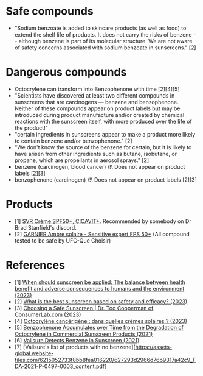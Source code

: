 
# Safe compounds
- "Sodium benzoate is added to skincare products (as well as food) to extend the shelf life of products. It does not carry the risks of benzene -- although benzene is part of its molecular structure. We are not aware of safety concerns associated with sodium benzoate in sunscreens." [2]

# Dangerous compounds
- Octocrylene can transform into Benzophenone with time [2][4][5]
- "Scientists have discovered at least two different compounds in sunscreens that are carcinogens — benzene and benzophenone. Neither of these compounds appear on product labels but may be introduced during product manufacture and/or created by chemical reactions with the sunscreen itself, with more produced over the life of the product!"
- "certain ingredients in sunscreens appear to make a product more likely to contain benzene and/or benzophenone." [2]
- "We don't know the source of the benzene for certain, but it is likely to have arisen from other ingredients such as butane, isobutane, or propane, which are propellants in aerosol sprays." [2]
- benzene (carcinogen, blood cancer) /!\ Does not appear on product labels [2][3]
- benzophenone (carcinogen) /!\ Does not appear on product labels [2][3]

# Products
- [1] [SVR Crème SPF50+, CICAVIT+](https://fr.svr.com/products/cicavit-creme-spf50?logged_in_customer_id=&lang=en). Recommended by somebody on Dr Brad Stanfield's discord.
- [2] [GARNIER Ambre solaire - Sensitive expert FPS 50+](https://www.quechoisir.org/comparatif-ingredients-indesirables-n941/garnier-ambre-solaire-sensitive-expert-fps-50-pi1169191/) (All compound tested to be safe by UFC-Que Choisir)

# References
- [1] [When should sunscreen be applied: The balance between health benefit and adverse consequences to humans and the environment (2023)](https://pubmed.ncbi.nlm.nih.gov/37799082/)
- [2] [What is the best sunscreen based on safety and efficacy? (2023)](https://www.consumerlab.com/answers/cancer-causing-compounds-benzene-benzophenone-in-sunscreen/carcinogens-sunscreen)
- [3] [Choosing a Safe Sunscreen | Dr. Tod Cooperman of ConsumerLab.com (2023)](https://www.youtube.com/watch?v=LylPDukn6NU)
- [4] [Octocrylène cancérigène : dans quelles crèmes solaires ? (2023)](https://sante.journaldesfemmes.fr/quotidien/2701127-creme-solaire-sans-octocrylene-cancerigene/)
- [5] [Benzophenone Accumulates over Time from the Degradation of Octocrylene in Commercial Sunscreen Products (2021)](https://pubs.acs.org/doi/10.1021/acs.chemrestox.0c00461)
- [6] [Valisure Detects Benzene in Sunscreen (2021)](https://www.valisure.com/valisure-newsroom/valisure-detects-benzene-in-sunscreen)
- [7] [Valisure's list of products with no benzene][https://assets-global.website-files.com/6215052733f8bb8fea016220/627293d2966d76b9317a42c9_FDA-2021-P-0497-0003_content.pdf]